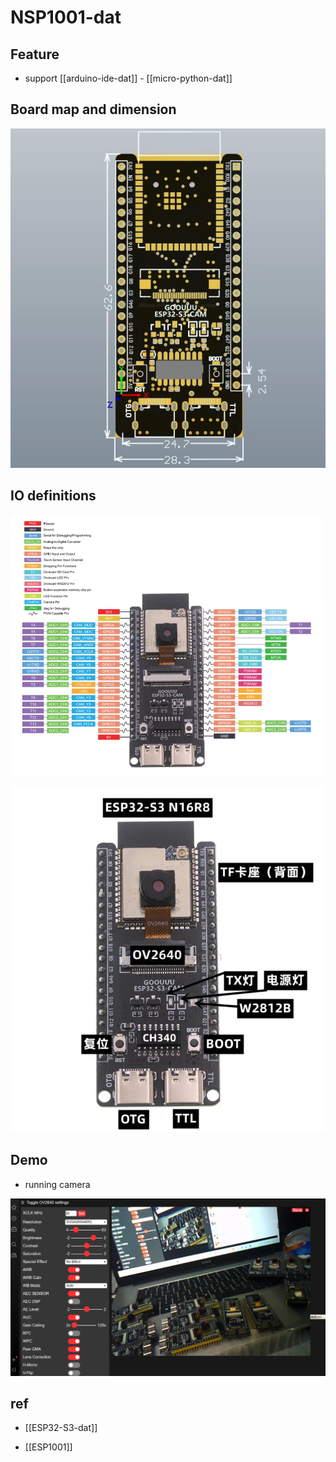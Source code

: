 
# NSP1001-dat

## Feature 

- support [[arduino-ide-dat]] - [[micro-python-dat]]

## Board map and dimension 

![](2024-08-16-18-42-09.png)

## IO definitions 

![](2024-08-16-18-44-16.png)

![](2024-08-16-18-45-21.png)

## Demo 

- running camera 
  
![](2024-08-16-18-44-42.png)



## ref 

- [[ESP32-S3-dat]]

- [[ESP1001]]